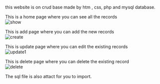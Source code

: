 this website is on crud base made by htm , css, php and mysql database. <br> 

This is a home page where you can see all the records <br>
![show](https://github.com/user-attachments/assets/1edb75ba-84f9-4bd3-a7c8-c8454e485e56)

This is add page where you can add the new records <br>
![create](https://github.com/user-attachments/assets/4412962f-8357-4d5c-bd58-9b1b519cc4b3)

This is update page where you can edit the existing records <br>
![update1](https://github.com/user-attachments/assets/69252897-fd3e-4650-aceb-ece25e9f9812)

This is delete page where you can delete the existing record <br>
![delete](https://github.com/user-attachments/assets/cea9763e-cb7b-48cf-8a14-16b8bf4916b4)

The sql file is also attact for you to import.
